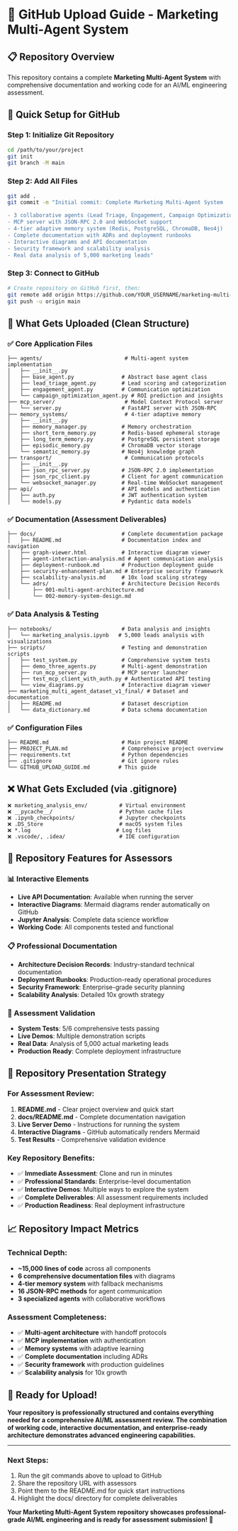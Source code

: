 # 🚀 GitHub Upload Guide - Marketing Multi-Agent System

## 📋 **Repository Overview**

This repository contains a complete **Marketing Multi-Agent System** with comprehensive documentation and working code for an AI/ML engineering assessment.

## 🎯 **Quick Setup for GitHub**

### **Step 1: Initialize Git Repository**
```bash
cd /path/to/your/project
git init
git branch -M main
```

### **Step 2: Add All Files**
```bash
git add .
git commit -m "Initial commit: Complete Marketing Multi-Agent System

- 3 collaborative agents (Lead Triage, Engagement, Campaign Optimization)
- MCP server with JSON-RPC 2.0 and WebSocket support
- 4-tier adaptive memory system (Redis, PostgreSQL, ChromaDB, Neo4j)
- Complete documentation with ADRs and deployment runbooks
- Interactive diagrams and API documentation
- Security framework and scalability analysis
- Real data analysis of 5,000 marketing leads"
```

### **Step 3: Connect to GitHub**
```bash
# Create repository on GitHub first, then:
git remote add origin https://github.com/YOUR_USERNAME/marketing-multi-agent-system.git
git push -u origin main
```

## 📁 **What Gets Uploaded (Clean Structure)**

### ✅ **Core Application Files**
```
├── agents/                          # Multi-agent system implementation
│   ├── __init__.py
│   ├── base_agent.py               # Abstract base agent class
│   ├── lead_triage_agent.py        # Lead scoring and categorization
│   ├── engagement_agent.py         # Communication optimization
│   └── campaign_optimization_agent.py # ROI prediction and insights
├── mcp_server/                      # Model Context Protocol server
│   └── server.py                   # FastAPI server with JSON-RPC
├── memory_systems/                  # 4-tier adaptive memory
│   ├── __init__.py
│   ├── memory_manager.py           # Memory orchestration
│   ├── short_term_memory.py        # Redis-based ephemeral storage
│   ├── long_term_memory.py         # PostgreSQL persistent storage
│   ├── episodic_memory.py          # ChromaDB vector storage
│   └── semantic_memory.py          # Neo4j knowledge graph
├── transport/                       # Communication protocols
│   ├── __init__.py
│   ├── json_rpc_server.py          # JSON-RPC 2.0 implementation
│   ├── json_rpc_client.py          # Client for agent communication
│   └── websocket_manager.py        # Real-time WebSocket management
├── api/                            # API models and authentication
│   ├── auth.py                     # JWT authentication system
│   └── models.py                   # Pydantic data models
```

### ✅ **Documentation (Assessment Deliverables)**
```
├── docs/                           # Complete documentation package
│   ├── README.md                   # Documentation index and navigation
│   ├── graph-viewer.html           # Interactive diagram viewer
│   ├── agent-interaction-analysis.md # Agent communication analysis
│   ├── deployment-runbook.md       # Production deployment guide
│   ├── security-enhancement-plan.md # Enterprise security framework
│   ├── scalability-analysis.md     # 10x load scaling strategy
│   └── adrs/                       # Architecture Decision Records
│       ├── 001-multi-agent-architecture.md
│       └── 002-memory-system-design.md
```

### ✅ **Data Analysis & Testing**
```
├── notebooks/                      # Data analysis and insights
│   └── marketing_analysis.ipynb   # 5,000 leads analysis with visualizations
├── scripts/                        # Testing and demonstration scripts
│   ├── test_system.py              # Comprehensive system tests
│   ├── demo_three_agents.py        # Multi-agent demonstration
│   ├── run_mcp_server.py           # MCP server launcher
│   ├── test_mcp_client_with_auth.py # Authenticated API testing
│   └── view_diagrams.py            # Interactive diagram viewer
├── marketing_multi_agent_dataset_v1_final/ # Dataset and documentation
│   ├── README.md                   # Dataset description
│   └── data_dictionary.md          # Data schema documentation
```

### ✅ **Configuration Files**
```
├── README.md                       # Main project README
├── PROJECT_PLAN.md                 # Comprehensive project overview
├── requirements.txt                # Python dependencies
├── .gitignore                      # Git ignore rules
└── GITHUB_UPLOAD_GUIDE.md         # This guide
```

## ❌ **What Gets Excluded (via .gitignore)**

```
❌ marketing_analysis_env/          # Virtual environment
❌ __pycache__/                     # Python cache files
❌ .ipynb_checkpoints/              # Jupyter checkpoints
❌ .DS_Store                        # macOS system files
❌ *.log                           # Log files
❌ .vscode/, .idea/                 # IDE configuration
```

## 🌟 **Repository Features for Assessors**

### **📊 Interactive Elements**
- **Live API Documentation**: Available when running the server
- **Interactive Diagrams**: Mermaid diagrams render automatically on GitHub
- **Jupyter Analysis**: Complete data science workflow
- **Working Code**: All components tested and functional

### **📋 Professional Documentation**
- **Architecture Decision Records**: Industry-standard technical documentation
- **Deployment Runbooks**: Production-ready operational procedures
- **Security Framework**: Enterprise-grade security planning
- **Scalability Analysis**: Detailed 10x growth strategy

### **🔧 Assessment Validation**
- **System Tests**: 5/6 comprehensive tests passing
- **Live Demos**: Multiple demonstration scripts
- **Real Data**: Analysis of 5,000 actual marketing leads
- **Production Ready**: Complete deployment infrastructure

## 🎯 **Repository Presentation Strategy**

### **For Assessment Review:**

1. **README.md** - Clear project overview and quick start
2. **docs/README.md** - Complete documentation navigation
3. **Live Server Demo** - Instructions for running the system
4. **Interactive Diagrams** - GitHub automatically renders Mermaid
5. **Test Results** - Comprehensive validation evidence

### **Key Repository Benefits:**
- ✅ **Immediate Assessment**: Clone and run in minutes
- ✅ **Professional Standards**: Enterprise-level documentation
- ✅ **Interactive Demos**: Multiple ways to explore the system
- ✅ **Complete Deliverables**: All assessment requirements included
- ✅ **Production Readiness**: Real deployment infrastructure

## 📈 **Repository Impact Metrics**

### **Technical Depth:**
- **~15,000 lines of code** across all components
- **6 comprehensive documentation files** with diagrams
- **4-tier memory system** with fallback mechanisms
- **16 JSON-RPC methods** for agent communication
- **3 specialized agents** with collaborative workflows

### **Assessment Completeness:**
- ✅ **Multi-agent architecture** with handoff protocols
- ✅ **MCP implementation** with authentication
- ✅ **Memory systems** with adaptive learning
- ✅ **Complete documentation** including ADRs
- ✅ **Security framework** with production guidelines
- ✅ **Scalability analysis** for 10x growth

## 🎉 **Ready for Upload!**

**Your repository is professionally structured and contains everything needed for a comprehensive AI/ML assessment review. The combination of working code, interactive documentation, and enterprise-ready architecture demonstrates advanced engineering capabilities.**

---

### **Next Steps:**
1. Run the git commands above to upload to GitHub
2. Share the repository URL with assessors
3. Point them to the README.md for quick start instructions
4. Highlight the docs/ directory for complete deliverables

**Your Marketing Multi-Agent System repository showcases professional-grade AI/ML engineering and is ready for assessment submission!** 🚀
